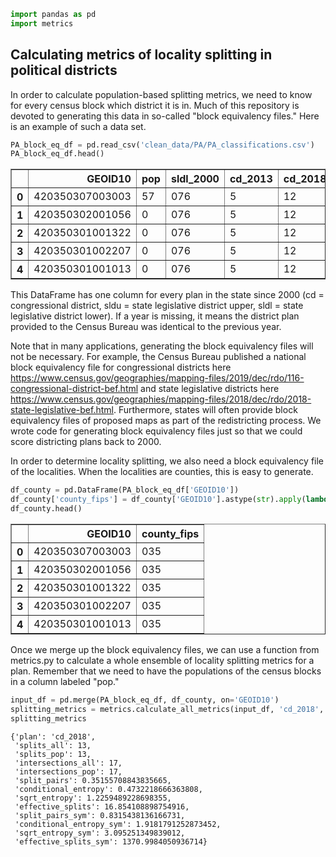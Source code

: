 

```python
import pandas as pd
import metrics
```

## Calculating metrics of locality splitting in political districts ##

In order to calculate population-based splitting metrics, we need to know for every census block which district it is in. Much of this repository is devoted to generating this data in so-called "block equivalency files." Here is an example of such a data set.


```python
PA_block_eq_df = pd.read_csv('clean_data/PA/PA_classifications.csv')
PA_block_eq_df.head()
```

<div>

<table border="1" class="dataframe">
  <thead>
    <tr style="text-align: right;">
      <th></th>
      <th>GEOID10</th>
      <th>pop</th>
      <th>sldl_2000</th>
      <th>cd_2013</th>
      <th>cd_2018</th>
      <th>sldu_2000</th>
      <th>sldl_2012</th>
      <th>sldl_2018</th>
      <th>cd_2003</th>
      <th>cd_2010</th>
      <th>sldu_2014</th>
      <th>sldl_2010</th>
      <th>sldl_2014</th>
      <th>sldu_2010</th>
    </tr>
  </thead>
  <tbody>
    <tr>
      <th>0</th>
      <td>420350307003003</td>
      <td>57</td>
      <td>076</td>
      <td>5</td>
      <td>12</td>
      <td>34</td>
      <td>76</td>
      <td>76</td>
      <td>5</td>
      <td>5</td>
      <td>25</td>
      <td>76</td>
      <td>76</td>
      <td>35</td>
    </tr>
    <tr>
      <th>1</th>
      <td>420350302001056</td>
      <td>0</td>
      <td>076</td>
      <td>5</td>
      <td>12</td>
      <td>34</td>
      <td>76</td>
      <td>76</td>
      <td>5</td>
      <td>5</td>
      <td>25</td>
      <td>76</td>
      <td>76</td>
      <td>35</td>
    </tr>
    <tr>
      <th>2</th>
      <td>420350301001322</td>
      <td>0</td>
      <td>076</td>
      <td>5</td>
      <td>12</td>
      <td>34</td>
      <td>76</td>
      <td>76</td>
      <td>5</td>
      <td>5</td>
      <td>25</td>
      <td>76</td>
      <td>76</td>
      <td>35</td>
    </tr>
    <tr>
      <th>3</th>
      <td>420350301002207</td>
      <td>0</td>
      <td>076</td>
      <td>5</td>
      <td>12</td>
      <td>34</td>
      <td>76</td>
      <td>76</td>
      <td>5</td>
      <td>5</td>
      <td>25</td>
      <td>76</td>
      <td>76</td>
      <td>35</td>
    </tr>
    <tr>
      <th>4</th>
      <td>420350301001013</td>
      <td>0</td>
      <td>076</td>
      <td>5</td>
      <td>12</td>
      <td>34</td>
      <td>76</td>
      <td>76</td>
      <td>5</td>
      <td>5</td>
      <td>25</td>
      <td>76</td>
      <td>76</td>
      <td>35</td>
    </tr>
  </tbody>
</table>
</div>



This DataFrame has one column for every plan in the state since 2000 (cd = congressional district, sldu = state legislative district upper, sldl = state legislative district lower). If a year is missing, it means the district plan provided to the Census Bureau was identical to the previous year. 

Note that in many applications, generating the block equivalency files will not be necessary. For example, the Census Bureau published a national block equivalency file for congressional districts here https://www.census.gov/geographies/mapping-files/2019/dec/rdo/116-congressional-district-bef.html and state legislative districts here https://www.census.gov/geographies/mapping-files/2018/dec/rdo/2018-state-legislative-bef.html. Furthermore, states will often provide block equivalency files of proposed maps as part of the redistricting process. We wrote code for generating block equivalency files just so that we could score districting plans back to 2000.

In order to determine locality splitting, we also need a block equivalency file of the localities. When the localities are counties, this is easy to generate.


```python
df_county = pd.DataFrame(PA_block_eq_df['GEOID10'])
df_county['county_fips'] = df_county['GEOID10'].astype(str).apply(lambda x: x[2:5])
df_county.head()
```

<table border="1" class="dataframe">
  <thead>
    <tr style="text-align: right;">
      <th></th>
      <th>GEOID10</th>
      <th>county_fips</th>
    </tr>
  </thead>
  <tbody>
    <tr>
      <th>0</th>
      <td>420350307003003</td>
      <td>035</td>
    </tr>
    <tr>
      <th>1</th>
      <td>420350302001056</td>
      <td>035</td>
    </tr>
    <tr>
      <th>2</th>
      <td>420350301001322</td>
      <td>035</td>
    </tr>
    <tr>
      <th>3</th>
      <td>420350301002207</td>
      <td>035</td>
    </tr>
    <tr>
      <th>4</th>
      <td>420350301001013</td>
      <td>035</td>
    </tr>
  </tbody>
</table>
</div>



Once we merge up the block equivalency files, we can use a function from metrics.py to calculate a whole ensemble of locality splitting metrics for a plan. Remember that we need to have the populations of the census blocks in a column labeled "pop."


```python
input_df = pd.merge(PA_block_eq_df, df_county, on='GEOID10')
splitting_metrics = metrics.calculate_all_metrics(input_df, 'cd_2018', lclty_str='county_fips')
splitting_metrics
```



    {'plan': 'cd_2018',
     'splits_all': 13,
     'splits_pop': 13,
     'intersections_all': 17,
     'intersections_pop': 17,
     'split_pairs': 0.35155708843835665,
     'conditional_entropy': 0.4732218666363808,
     'sqrt_entropy': 1.2259489228698355,
     'effective_splits': 16.854108898754916,
     'split_pairs_sym': 0.8315438136166731,
     'conditional_entropy_sym': 1.9181791252873452,
     'sqrt_entropy_sym': 3.095251349839012,
     'effective_splits_sym': 1370.9984050936714}


